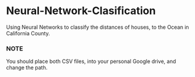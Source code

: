 # Neural-Network-Clasification
Using Neural Networks to classify the distances of houses, to the Ocean in California County.

### NOTE
You should place both CSV files, into your personal Google drive, and change the path.
